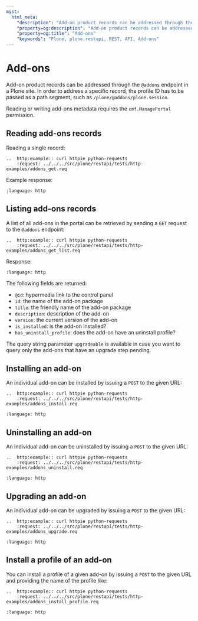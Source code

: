 ```yaml
---
myst:
  html_meta:
    "description": "Add-on product records can be addressed through the @addons endpoint in a Plone site."
    "property=og:description": "Add-on product records can be addressed through the @addons endpoint in a Plone site."
    "property=og:title": "Add-ons"
    "keywords": "Plone, plone.restapi, REST, API, Add-ons"
---
```


# Add-ons

Add-on product records can be addressed through the `@addons` endpoint in a Plone site.
In order to address a specific record, the profile ID has to be passed as a path segment, such as `/plone/@addons/plone.session`.

Reading or writing add-ons metadata requires the `cmf.ManagePortal` permission.

## Reading add-ons records

Reading a single record:

```{eval-rst}
..  http:example:: curl httpie python-requests
    :request: ../../../src/plone/restapi/tests/http-examples/addons_get.req
```

Example response:

```{literalinclude} ../../../src/plone/restapi/tests/http-examples/addons_get.resp
:language: http
```

## Listing add-ons records

A list of all add-ons in the portal can be retrieved by sending a `GET` request to the `@addons` endpoint:

```{eval-rst}
..  http:example:: curl httpie python-requests
    :request: ../../../src/plone/restapi/tests/http-examples/addons_get_list.req
```

Response:

```{literalinclude} ../../../src/plone/restapi/tests/http-examples/addons_get_list.resp
:language: http
```

The following fields are returned:

- `@id`: hypermedia link to the control panel
- `id`: the name of the add-on package
- `title`: the friendly name of the add-on package
- `description`: description of the add-on
- `version`: the current version of the add-on
- `is_installed`: is the add-on installed?
- `has_uninstall_profile`: does the add-on have an uninstall profile?

The query string parameter `upgradeable` is available in case you want to query only the add-ons that have an upgrade step pending.

## Installing an add-on

An individual add-on can be installed by issuing a `POST` to the given URL:

```{eval-rst}
..  http:example:: curl httpie python-requests
    :request: ../../../src/plone/restapi/tests/http-examples/addons_install.req
```

```{literalinclude} ../../../src/plone/restapi/tests/http-examples/addons_install.resp
:language: http
```

## Uninstalling an add-on

An individual add-on can be uninstalled by issuing a `POST` to the given URL:

```{eval-rst}
..  http:example:: curl httpie python-requests
    :request: ../../../src/plone/restapi/tests/http-examples/addons_uninstall.req
```

```{literalinclude} ../../../src/plone/restapi/tests/http-examples/addons_uninstall.resp
:language: http
```

## Upgrading an add-on

An individual add-on can be upgraded by issuing a `POST` to the given URL:

```{eval-rst}
..  http:example:: curl httpie python-requests
    :request: ../../../src/plone/restapi/tests/http-examples/addons_upgrade.req
```

```{literalinclude} ../../../src/plone/restapi/tests/http-examples/addons_upgrade.resp
:language: http
```

## Install a profile of an add-on

You can install a profile of a given add-on by issuing a `POST` to the given URL and providing the name of the profile like:

```{eval-rst}
..  http:example:: curl httpie python-requests
    :request: ../../../src/plone/restapi/tests/http-examples/addons_install_profile.req
```

```{literalinclude} ../../../src/plone/restapi/tests/http-examples/addons_install_profile.resp
:language: http
```
